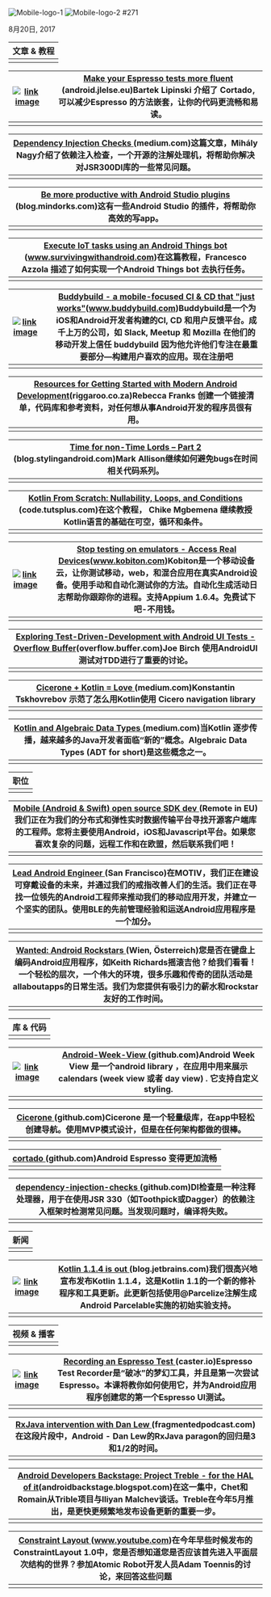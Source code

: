 ![Mobile-logo-1](http://upload-images.jianshu.io/upload_images/3509189-826ac2bcb695ba9d.png?imageMogr2/auto-orient/strip%7CimageView2/2/w/1240) ![Mobile-logo-2](http://upload-images.jianshu.io/upload_images/3509189-5f136ef2f5f6d5e7.png?imageMogr2/auto-orient/strip%7CimageView2/2/w/1240) #271

8月20日, 2017

| 文章 & 教程 |
| ------- |
|         |

| [![link image](http://upload-images.jianshu.io/upload_images/3509189-7324ca2de526f573.png?imageMogr2/auto-orient/strip%7CimageView2/2/w/1240)](https://android.jlelse.eu/make-your-espresso-tests-more-fluent-1eae9429c92f) |      | [Make your Espresso tests more fluent ](https://android.jlelse.eu/make-your-espresso-tests-more-fluent-1eae9429c92f)(android.jlelse.eu)Bartek Lipinski 介绍了 Cortado , 可以减少Espresso 的方法嵌套，让你的代码更流畅和易读。 |
| ---------------------------------------- | ---- | ---------------------------------------- |
|                                          |      |                                          |

| [Dependency Injection Checks ](https://medium.com/groupon-eng/dependency-injection-checks-ca90fe80c313)(medium.com)这篇文章，Mihály Nagy介绍了依赖注入检查，一个开源的注解处理机，将帮助你解决对JSR300DI库的一些常见问题。 |
| ---------------------------------------- |
|                                          |

| [Be more productive with Android Studio plugins ](https://blog.mindorks.com/how-to-become-more-productive-in-android-with-android-studio-plugins-3beb3861fa7)(blog.mindorks.com)这有一些Android Studio 的插件，将帮助你高效的写app。 |
| ---------------------------------------- |
|                                          |

| [Execute IoT tasks using an Android Things bot ](https://www.survivingwithandroid.com/2017/07/android-things-bot-execute-iot-task-iot-bot.html)(www.survivingwithandroid.com)在这篇教程，Francesco Azzola 描述了如何实现一个Android Things bot 去执行任务。 |
| ---------------------------------------- |
|                                          |

| [![link image](http://upload-images.jianshu.io/upload_images/3509189-cf820cf2e6deae0c.png?imageMogr2/auto-orient/strip%7CimageView2/2/w/1240)](https://www.buddybuild.com/?utm_source=newsletter&utm_medium=email&utm_campaign=android_weekly_0722&utm_term=Android) |      | [Buddybuild - a mobile-focused CI & CD that "just works"](https://www.buddybuild.com/?utm_source=newsletter&utm_medium=email&utm_campaign=android_weekly_0722&utm_term=Android)(www.buddybuild.com)Buddybuild是一个为iOS和Android开发者构建的CI, CD 和用户反馈平台。成千上万的公司，如 Slack, Meetup 和 Mozilla 在他们的移动开发上信任 buddybuild 因为他允许他们专注在最重要部分—构建用户喜欢的应用。现在注册吧 |
| ---------------------------------------- | ---- | ---------------------------------------- |
|                                          |      |                                          |

| [Resources for Getting Started with Modern Android Development](https://riggaroo.co.za/resources-getting-started-android-development/)(riggaroo.co.za)Rebecca Franks 创建一个链接清单，代码库和参考资料，对任何想从事Android开发的程序员很有用。 |
| ---------------------------------------- |
|                                          |

| [Time for non-Time Lords – Part 2 ](https://blog.stylingandroid.com/time-for-non-time-lords-part-2/)(blog.stylingandroid.com)Mark Allison继续如何避免bugs在时间相关代码系列。 |
| ---------------------------------------- |
|                                          |

| [Kotlin From Scratch: Nullability, Loops, and Conditions ](https://code.tutsplus.com/tutorials/kotlin-from-scratch-nullability-loops-and-conditions--cms-29366?_ga=2.6098355.167226460.1502885321-1099501081.1478521852)(code.tutsplus.com)在这个教程， Chike Mgbemena 继续教授Kotlin语言的基础在可空，循环和条件。 |
| ---------------------------------------- |
|                                          |

| [![link image](http://upload-images.jianshu.io/upload_images/3509189-cc9fee60dd5d3cdc.png?imageMogr2/auto-orient/strip%7CimageView2/2/w/1240)](http://www.kobiton.com/freetrial?utm_source=Android%20Weekly%20Newsletter&utm_medium=Newsletter&utm_campaign=Android%20Weekly%208.6%20Newsletter&utm_term=Emulators&utm_content=Stop%20using%20emulators) |      | [Stop testing on emulators - Access Real Devices](http://www.kobiton.com/freetrial?utm_source=Android%20Weekly%20Newsletter&utm_medium=Newsletter&utm_campaign=Android%20Weekly%208.6%20Newsletter&utm_term=Emulators&utm_content=Stop%20using%20emulators)(www.kobiton.com)Kobiton是一个移动设备云，让你测试移动，web，和混合应用在真实Android设备。使用手动和自动化测试你的方法。自动化生成活动日志帮助你跟踪你的进程。支持Appium 1.6.4。免费试下吧-不用钱。 |
| ---------------------------------------- | ---- | ---------------------------------------- |
|                                          |      |                                          |

| [Exploring Test-Driven-Development with Android UI Tests - Overflow Buffer](https://overflow.buffer.com/2017/08/18/exploring-test-driven-development-android-ui-tests/)(overflow.buffer.com)Joe Birch 使用AndroidUI测试对TDD进行了重要的讨论。 |
| ---------------------------------------- |
|                                          |

| [Cicerone + Kotlin = Love ](https://medium.com/@terrakok/cicerone-kotlin-da5b2f49d759)(medium.com)Konstantin Tskhovrebov 示范了怎么用Kotlin使用 Cicero navigation library |
| ---------------------------------------- |
|                                          |

| [Kotlin and Algebraic Data Types ](https://medium.com/car2godevs/kotlin-adt-74472319962a)(medium.com)当Kotlin 逐步传播，越来越多的Java开发者面临“新的”概念。Algebraic Data Types (ADT for short)是这些概念之一。 |
| ---------------------------------------- |
|                                          |

| 职位   |
| ---- |
|      |

| [Mobile (Android & Swift) open source SDK dev ](http://jobs.ably.io/o/mobile-and-web-client-library-sdk-developer)(Remote in EU)我们正在为我们的分布式和弹性实时数据传输平台寻找开源客户端库的工程师。您将主要使用Android，iOS和Javascript平台。如果您喜欢复杂的问题，远程工作和在欧盟，然后联系我们吧！ |
| ---------------------------------------- |
|                                          |

| [Lead Android Engineer ](https://mymotiv.com/careers/lead-android-engineer)(San Francisco)在MOTIV，我们正在建设可穿戴设备的未来，并通过我们的戒指改善人们的生活。我们正在寻找一位领先的Android工程师来推动我们的移动应用开发，并建立一个坚实的团队。使用BLE的先前管理经验和运送Android应用程序是一个加分。 |
| ---------------------------------------- |
|                                          |

| [Wanted: Android Rockstars ](https://www.allaboutapps.at/jobs/android-app-entwickler/)(Wien, Österreich)您是否在键盘上编码Android应用程序，如Keith Richards摇滚吉他？给我们看看！一个轻松的层次，一个伟大的环境，很多乐趣和传奇的团队活动是allaboutapps的日常生活。我们为您提供有吸引力的薪水和rockstar友好的工作时间。 |
| ---------------------------------------- |
|                                          |

| 库 & 代码 |
| ------ |
|        |

| [![link image](http://upload-images.jianshu.io/upload_images/3509189-09ecda6b653a587f.png?imageMogr2/auto-orient/strip%7CimageView2/2/w/1240)](https://github.com/Quivr/Android-Week-View) |      | [Android-Week-View ](https://github.com/Quivr/Android-Week-View)(github.com)Android Week View 是一个android library ，在应用中用来展示calendars (week view 或者 day view) . 它支持自定义 styling. |
| ---------------------------------------- | ---- | ---------------------------------------- |
|                                          |      |                                          |

| [Cicerone ](https://github.com/terrakok/Cicerone)(github.com)Cicerone 是一个轻量级库，在app中轻松创建导航。使用MVP模式设计，但是在任何架构都做的很棒。 |
| ---------------------------------------- |
|                                          |

| [cortado ](https://github.com/blipinsk/cortado)(github.com)Android Espresso 变得更加流畅 |
| ---------------------------------------- |
|                                          |

| [dependency-injection-checks ](https://github.com/groupon/dependency-injection-checks)(github.com)DI检查是一种注释处理器，用于在使用JSR 330（如Toothpick或Dagger）的依赖注入框架时检测常见问题。当发现问题时，编译将失败。 |
| ---------------------------------------- |
|                                          |

| 新闻   |
| ---- |
|      |

| [![link image](http://upload-images.jianshu.io/upload_images/3509189-bf82c967bde68639.png?imageMogr2/auto-orient/strip%7CimageView2/2/w/1240)](https://blog.jetbrains.com/kotlin/2017/08/kotlin-1-1-4-is-out/) |      | [Kotlin 1.1.4 is out ](https://blog.jetbrains.com/kotlin/2017/08/kotlin-1-1-4-is-out/)(blog.jetbrains.com)我们很高兴地宣布发布Kotlin 1.1.4，这是Kotlin 1.1的一个新的修补程序和工具更新。此更新包括使用@Parcelize注解生成Android Parcelable实施的初始实验支持。 |
| ---------------------------------------- | ---- | ---------------------------------------- |
|                                          |      |                                          |

| 视频 & 播客 |
| ------- |
|         |

| [![link image](http://upload-images.jianshu.io/upload_images/3509189-83fb9363edb5e84c.png?imageMogr2/auto-orient/strip%7CimageView2/2/w/1240)](https://caster.io/lessons/espresso-test-recorder/) |      | [Recording an Espresso Test ](https://caster.io/lessons/espresso-test-recorder/)(caster.io)Espresso Test Recorder是“破冰”的梦幻工具，并且是第一次尝试Espresso。本课将教你如何使用它，并为Android应用程序创建您的第一个Espresso UI测试。 |
| ---------------------------------------- | ---- | ---------------------------------------- |
|                                          |      |                                          |

| [RxJava intervention with Dan Lew ](http://fragmentedpodcast.com/episodes/093-rxjava-intervention-with-dan-lew/)(fragmentedpodcast.com)在这段片段中，Android  -  Dan Lew的RxJava paragon的回归是3和1/2的时间。 |
| ---------------------------------------- |
|                                          |

| [Android Developers Backstage: Project Treble - for the HAL of it](http://androidbackstage.blogspot.com/2017/08/episode-75-project-treble-for-hal-of-it.html)(androidbackstage.blogspot.com)在这一集中，Chet和Romain从Trible项目与Iliyan Malchev谈话。Treble在今年5月推出，是更快更频繁地发布设备更新的重要一步。 |
| ---------------------------------------- |
|                                          |

| [Constraint Layout ](https://www.youtube.com/watch?v=DcjFeQWzB9o&feature=youtu.be)(www.youtube.com)在今年早些时候发布的ConstraintLayout 1.0中，您是否想知道您是否应该首先进入平面层次结构的世界？参加Atomic Robot开发人员Adam Toennis的讨论，来回答这些问题 |
| ---------------------------------------- |
|                                          |
